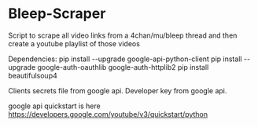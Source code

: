 # Bleep-Scraper
Script to scrape all video links from a 4chan/mu/bleep thread and then create a youtube playlist of those videos

Dependencies:
pip install --upgrade google-api-python-client
pip install --upgrade google-auth-oauthlib google-auth-httplib2
pip install beautifulsoup4

Clients secrets file from google api.
Developer key from google api.

google api quickstart is here
https://developers.google.com/youtube/v3/quickstart/python





